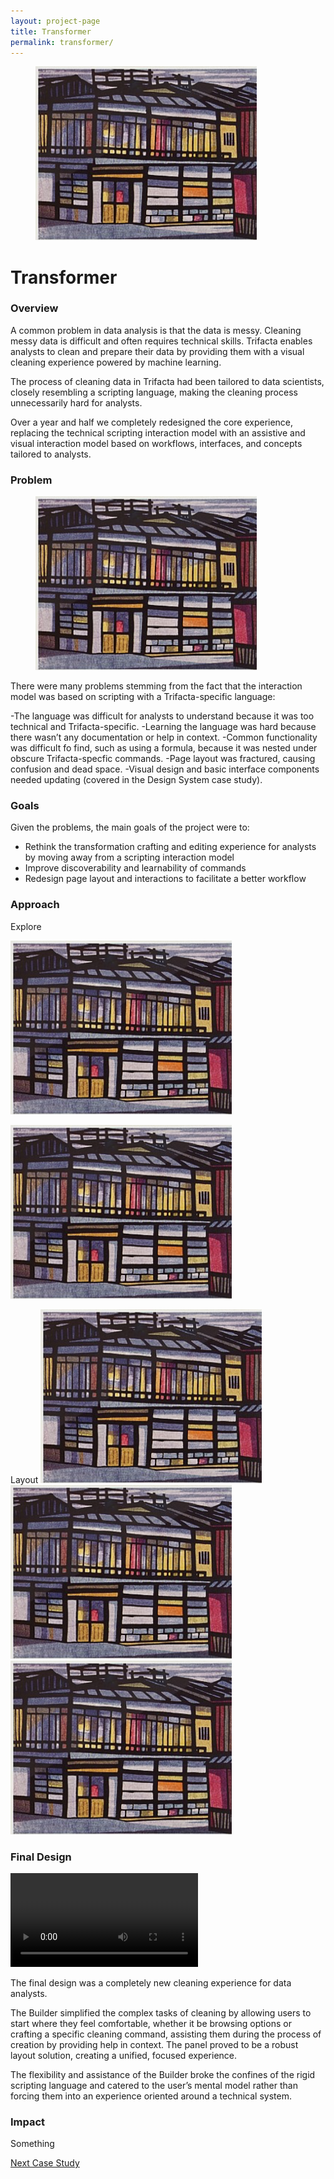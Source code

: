 ```yaml
---
layout: project-page
title: Transformer
permalink: transformer/
---
```

<figure class="hero"><img src="/images/transformer/test.png"></figure>

# Transformer

### Overview
A common problem in data analysis is that the data is messy.  Cleaning messy data is difficult and often requires technical skills.  Trifacta enables analysts to clean and prepare their data by providing them with a visual cleaning experience powered by machine learning.

The process of cleaning data in Trifacta had been tailored to data scientists, closely resembling a scripting language, making the cleaning process unnecessarily hard for analysts.

Over a year and half we completely redesigned the core experience, replacing the technical scripting interaction model with an assistive and visual interaction model based on workflows, interfaces, and concepts tailored to analysts.

### Problem
<figure><img src="/images/transformer/test.png"></figure>

There were many problems stemming from the fact that the interaction model was based on scripting with a Trifacta-specific language:

-The language was difficult for analysts to understand because it was too technical and Trifacta-specific.
-Learning the language was hard because there wasn’t any documentation or help in context.
-Common functionality was difficult fo find, such as using a formula, because it was nested under obscure Trifacta-specfic commands.
-Page layout was fractured, causing confusion and dead space.
-Visual design and basic interface components needed updating (covered in the Design System case study).

### Goals
Given the problems, the main goals of the project were to:
- Rethink the transformation crafting and editing experience for analysts by moving away from a scripting interaction model
- Improve discoverability and learnability of commands
- Redesign page layout and interactions to facilitate a better workflow

### Approach
Explore

![Test](images/transformer/test.png)

![Test](images/transformer/test.png)

Layout
![Test](images/transformer/test.png)
![Test](images/transformer/test.png)
![Test](images/transformer/test.png)

### Final Design
<video src="/video/panel.mov" autobuffer="" loop="" preload="auto"></video>

The final design was a completely new cleaning experience for data analysts.

The Builder simplified the complex tasks of cleaning by allowing users to start where they feel comfortable, whether it be browsing options or crafting a specific cleaning command, assisting them during the process of creation by providing help in context. The panel proved to be a robust layout solution, creating a unified, focused experience.

The flexibility and assistance of the Builder broke the confines of the rigid scripting language and catered to the user’s mental model rather than forcing them into an experience oriented around a technical system.

### Impact
Something

[Next Case Study](/something)
